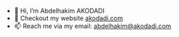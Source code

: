 - 👋 Hi, I’m Abdelhakim AKODADI
- 👀 Checkout my website [akodadi.com](https://akodadi.com)
- 📫 Reach me via my email: abdelhakim@akodadi.com

<!---
aakodadi/aakodadi is a ✨ special ✨ repository because its `README.md` (this file) appears on your GitHub profile.
You can click the Preview link to take a look at your changes.
--->
